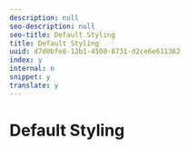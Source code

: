 ```yaml
---
description: null
seo-description: null
seo-title: Default Styling
title: Default Styling
uuid: d7d0bfe8-12b1-4500-8731-d2ce6e611362
index: y
internal: n
snippet: y
translate: y
---
```


# Default Styling


